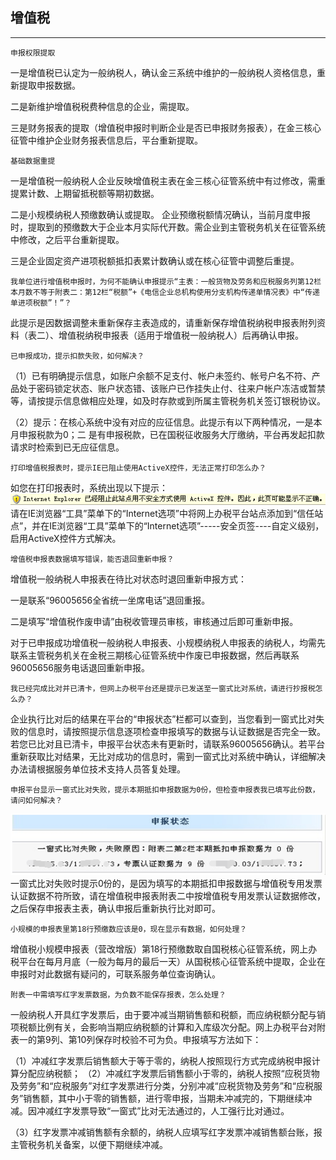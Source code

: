 ## 增值税

---


    
    申报权限提取

   一是增值税已认定为一般纳税人，确认金三系统中维护的一般纳税人资格信息，重新提取申报数据。

   二是新维护增值税税费种信息的企业，需提取。

   三是财务报表的提取（增值税申报时判断企业是否已申报财务报表），在金三核心征管中维护企业财务报表信息后，平台重新提取。

    基础数据重提

   一是增值税一般纳税人企业反映增值税主表在金三核心征管系统中有过修改，需重提累计数、上期留抵税额等期初数据。

   二是小规模纳税人预缴数确认或提取。
  企业预缴税额情况确认，当前月度申报时，提取到的预缴数大于企业本月实际代开数。需企业到主管税务机关在征管系统中修改，之后平台重新提取。

  三是企业固定资产进项税额抵扣表累计数确认或在核心征管中调整后重提。


    我单位进行增值税申报时，为何不能确认申报提示“主表：一般货物及劳务和应税服务列第12栏本月数不等于附表二：第12栏“税额”+《电信企业总机构使用分支机构传递单情况表》中“传递单进项税额”！”？

  此提示是因数据调整未重新保存主表造成的，请重新保存增值税纳税申报表附列资料（表二）、增值税纳税申报表（适用于增值税一般纳税人）后再确认申报。

    已申报成功，提示扣款失败，如何解决？

  （1）已有明确提示信息，如账户余额不足支付、帐户未签约、帐号户名不符、产品处于密码锁定状态、账户状态错、该账户已作挂失止付、往来户帐户冻洁或暂禁等，请按提示信息做相应处理，如及时存款或到所属主管税务机关签订银税协议。
  
  （2）提示：在核心系统中没有对应的应征信息。此提示有以下两种情况，一是本月申报税款为0；二  是有申报税款，已在国税征收服务大厅缴纳，平台再发起扣款请求时检索到已无应征信息。
 
    打印增值税报表时，提示IE已阻止使用ActiveX控件，无法正常打印怎么办？

  如您在打印报表时，系统出现以下提示：
![](zzs1.png)
  请在IE浏览器“工具”菜单下的“Internet选项”中将网上办税平台站点添加到“信任站点”，并在IE浏览器“工具”菜单下的“Internet选项”-----安全页签----自定义级别，启用ActiveX控件方式解决。

    增值税申报表数据填写错误，能否退回重新申报？

   增值税一般纳税人申报表在待比对状态时退回重新申报方式：

  一是联系“96005656全省统一坐席电话”退回重报。

  二是填写“增值税作废申请”由税收管理员审核，审核通过后即可重新申报。
  
  对于已申报成功增值税一般纳税人申报表、小规模纳税人申报表的纳税人，均需先联系主管税务机关在金税三期核心征管系统中作废已申报数据，然后再联系96005656服务电话退回重新申报。

    我已经完成比对并已清卡，但网上办税平台还是提示已发送至一窗式比对系统，请进行抄报税怎么办？

   企业执行比对后的结果在平台的“申报状态”栏都可以查到，当您看到一窗式比对失败的信息时，请按照提示信息逐项检查申报填写的数据与认证数据是否完全一致。
   若您已比对且已清卡，申报平台状态未有更新时，请联系96005656确认。若平台重新获取比对结果，无比对成功的信息时，需到一窗式比对系统中确认，详细解决办法请根据服务单位技术支持人员答复处理。

    申报平台显示一窗式比对失败，提示本期抵扣申报数据为0份，但检查申报表我已填写此份数，请问如何解决？

   ![](zss2.png)
   一窗式比对失败时提示0份的，是因为填写的本期抵扣申报数据与增值税专用发票认证数据不符所致，请在增值税申报表附表二中按增值税专用发票认证数据修改，之后保存申报表主表，确认申报后重新执行比对即可。

    小规模的申报表里第18行预缴数应该是0，现在显示有数据，如何处理？

   增值税小规模申报表（营改增版）第18行预缴数取自国税核心征管系统，网上办税平台在每月月底（一般为每月的最后一天）从国税核心征管系统中提取，企业在申报时对此数据有疑问的，可联系服务单位查询确认。

    附表一中需填写红字发票数据，为负数不能保存报表，怎么处理？

   一般纳税人开具红字发票后，由于要冲减当期销售额和税额，而应纳税额分配与销项税额比例有关，会影响当期应纳税额的计算和入库级次分配。网上办税平台对附表一的第9列、第10列保存时校验不可为负。申报填写方法如下：

（1）冲减红字发票后销售额大于等于零的，纳税人按照现行方式完成纳税申报计算分配应纳税额；
（2）冲减红字发票后销售额小于零的，纳税人按照“应税货物及劳务”和“应税服务”对红字发票进行分类，分别冲减“应税货物及劳务”和“应税服务”销售额，其中小于零的销售额，进行零申报，当期未冲减完的，下期继续冲减。因冲减红字发票导致“一窗式”比对无法通过的，人工强行比对通过。

（3）红字发票冲减销售额有余额的，纳税人应填写红字发票冲减销售额台账，报主管税务机关备案，以便下期继续冲减。



